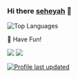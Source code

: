 ### Hi there [seheyah](https://seheyah.me) 👋


![Top Languages](https://github-readme-stats.vercel.app/api/top-langs/?username=seheyah)


🐡 Have Fun!

<a href="https://twitter.com/seheyah" target="_blank"><img src="https://img.shields.io/badge/Twitter-%40seheyah-blue"></a>
<a href="https://seheyah.me" target="_blank"><img src="https://img.shields.io/badge/Personal%20Site-seheyah.me-red"></a>


[![Profile last updated](https://img.shields.io/github/last-commit/seheyah/seheyah/main?label=Last%20updated&style=flat)](https://github.com/seheyah/seheyah/commits)

<!--
![Profile Views](https://komarev.com/ghpvc/?username=seheyah&color=blue)
**seheyah/seheyah** is a ✨ _special_ ✨ repository because its `README.md` (this file) appears on your GitHub profile.

Here are some ideas to get you started:

- 🔭 I’m currently working on ...
- 🌱 I’m currently learning ...
- 👯 I’m looking to collaborate on ...
- 🤔 I’m looking for help with ...
- 💬 Ask me about ...
- 📫 How to reach me: ...
- 😄 Pronouns: ...
- ⚡ Fun fact: ...
-->
